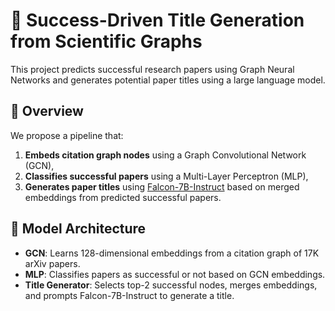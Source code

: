 # 📄 Success-Driven Title Generation from Scientific Graphs

This project predicts successful research papers using Graph Neural Networks and generates potential paper titles using a large language model.

## 🚀 Overview

We propose a pipeline that:
1. **Embeds citation graph nodes** using a Graph Convolutional Network (GCN),
2. **Classifies successful papers** using a Multi-Layer Perceptron (MLP),
3. **Generates paper titles** using [Falcon-7B-Instruct](https://huggingface.co/tiiuae/falcon-7b-instruct) based on merged embeddings from predicted successful papers.

## 🧠 Model Architecture

- **GCN**: Learns 128-dimensional embeddings from a citation graph of 17K arXiv papers.
- **MLP**: Classifies papers as successful or not based on GCN embeddings.
- **Title Generator**: Selects top-2 successful nodes, merges embeddings, and prompts Falcon-7B-Instruct to generate a title.
